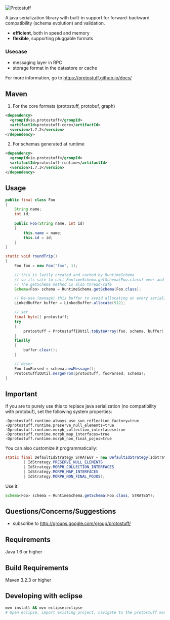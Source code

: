 
![Protostuff](https://protostuff.github.io/images/protostuff_300x100.png)

A java serialization library with built-in support for forward-backward compatibility (schema evolution) and validation.

- **efficient**, both in speed and memory
- **flexible**, supporting pluggable formats

### Usecase
- messaging layer in RPC
- storage format in the datastore or cache

For more information, go to https://protostuff.github.io/docs/

## Maven

1. For the core formats (protostuff, protobuf, graph)
   
  ```xml
  <dependency>
    <groupId>io.protostuff</groupId>
    <artifactId>protostuff-core</artifactId>
    <version>1.7.2</version>
  </dependency>
  ```

2. For schemas generated at runtime
   
  ```xml
  <dependency>
    <groupId>io.protostuff</groupId>
    <artifactId>protostuff-runtime</artifactId>
    <version>1.7.3</version>
  </dependency>
  ```

## Usage
```java
public final class Foo
{
    String name;
    int id;
    
    public Foo(String name, int id)
    {
        this.name = name;
        this.id = id;
    }
}

static void roundTrip()
{
    Foo foo = new Foo("foo", 1);

    // this is lazily created and cached by RuntimeSchema
    // so its safe to call RuntimeSchema.getSchema(Foo.class) over and over
    // The getSchema method is also thread-safe
    Schema<Foo> schema = RuntimeSchema.getSchema(Foo.class);

    // Re-use (manage) this buffer to avoid allocating on every serialization
    LinkedBuffer buffer = LinkedBuffer.allocate(512);

    // ser
    final byte[] protostuff;
    try
    {
        protostuff = ProtostuffIOUtil.toByteArray(foo, schema, buffer);
    }
    finally
    {
        buffer.clear();
    }

    // deser
    Foo fooParsed = schema.newMessage();
    ProtostuffIOUtil.mergeFrom(protostuff, fooParsed, schema);
}
```

## Important
If you are to purely use this to replace java serialization (no compatibility with protobuf), set the following system properties:
```
-Dprotostuff.runtime.always_use_sun_reflection_factory=true
-Dprotostuff.runtime.preserve_null_elements=true
-Dprotostuff.runtime.morph_collection_interfaces=true
-Dprotostuff.runtime.morph_map_interfaces=true
-Dprotostuff.runtime.morph_non_final_pojos=true
```

You can also customize it programmatically:
```java
static final DefaultIdStrategy STRATEGY = new DefaultIdStrategy(IdStrategy.DEFAULT_FLAGS 
        | IdStrategy.PRESERVE_NULL_ELEMENTS
        | IdStrategy.MORPH_COLLECTION_INTERFACES
        | IdStrategy.MORPH_MAP_INTERFACES
        | IdStrategy.MORPH_NON_FINAL_POJOS);
```

Use it:
```java
Schema<Foo> schema = RuntimeSchema.getSchema(Foo.class, STRATEGY);
```

Questions/Concerns/Suggestions
------------------------------

- subscribe to http://groups.google.com/group/protostuff/

Requirements
------------

Java 1.6 or higher

Build Requirements
------------------

Maven 3.2.3 or higher

Developing with eclipse
------------------
```sh
mvn install && mvn eclipse:eclipse
# Open eclipse, import existing project, navigate to the protostuff module you're after, then hit 'Finish'.
```
